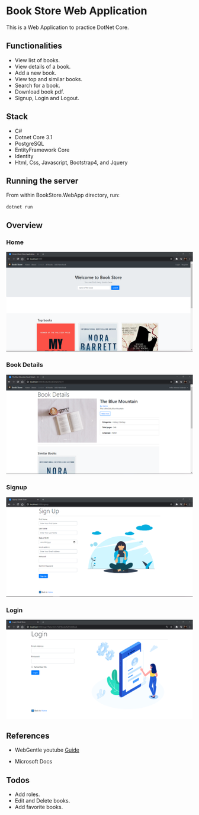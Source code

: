 # Book Store Web Application
This is a Web Application to practice DotNet Core.

## Functionalities
* View list of books.
* View details of a book.
* Add a new book.
* View top and similar books.
* Search for a book.
* Download book pdf.
* Signup, Login and Logout.

## Stack
* C#
* Dotnet Core 3.1
* PostgreSQL
* EntityFramework Core
* Identity
* Html, Css, Javascript, Bootstrap4, and Jquery

## Running the server
From within BookStore.WebApp directory, run:

`dotnet run`

## Overview
### Home
![home](./Figures/home.png)

### Book Details
![home](./Figures/bookdetails.png)

### Signup
![home](./Figures/signup.png)

### Login
![home](./Figures/login.png)


## References
* WebGentle youtube [Guide](https://www.youtube.com/playlist?list=PLaFzfwmPR7_LTXu0Vz9Zz_Y0OMMC7ArHZ)

* Microsoft Docs

## Todos
* Add roles.
* Edit and Delete books.
* Add favorite books.